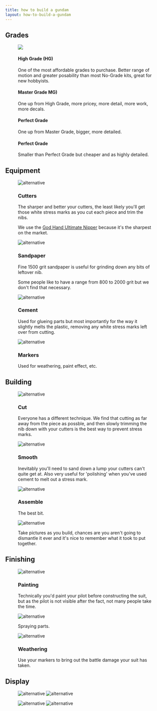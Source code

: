 ```yaml
---
title: how to build a gundam
layout: how-to-build-a-gundam
---
```


<!-- Grades section -->

<section>
    <article>
        <div class="grades">
        <h2 class="heading">Grades</h2>
            <div class="container">
                <figure>
                    <img src="/how-to-build-a-gundam/resources/images/grades.gif">
                    <figcaption>
                        <div class="caption">
                            <h4>High Grade (HG)</h4><p>One of the most affordable grades to purchase. Better range of motion and greater posability than most No-Grade kits, great for new hobbyists.</p>
                        </div>
                        <div class="caption">
                            <h4>Master Grade MG)</h4><p>One up from High Grade, more pricey, more detail, more work, more decals.</p>
                        </div>
                        <div class="caption">
                            <h4>Perfect Grade</h4><p>One up from Master Grade, bigger, more detailed.</p>
                        </div>
                        <div class="caption">
                            <h4>Perfect Grade</h4><p>Smaller than Perfect Grade but cheaper and as highly detailed.</p>
                        </div>
                    </figcaption>
                </figure>
            </div>
        </div>
    </article>
</section>


<!-- Equipment section -->

<section>
    <article>
        <h2>Equipment</h2>
        <div class="equipment">
            <div class="container">
                <figure>
                    <img src="/how-to-build-a-gundam/resources/images/god-hand.jpg" alt="alternative" loading="lazy">
                    <figcaption>
                        <div class="caption"><h3>Cutters</h3><p>The sharper and better your cutters, the least likely you'll get those white stress marks as you cut each piece and trim the nibs.</p>
                        <p>We use the <a href="https://www.gunpla101.com/review-god-hand-ultimate-nipper/">God Hand Ultimate Nipper</a> because it's the sharpest on the market.</p></div>
                    </figcaption>
                </figure>
            </div>
        </div>
        <div class="equipment">
            <div class="container">
                <figure>
                    <img src="/how-to-build-a-gundam/resources/images/sandpaper-p1500.jpg" alt="alternative" loading="lazy">
                    <figcaption>
                        <div class="caption"><h3>Sandpaper</h3><p>Fine 1500 grit sandpaper is useful for grinding down any bits of leftover nib.</p>
                        <p>Some people like to have a range from 800 to 2000 grit but we don't find that necessary.</p></div>
                    </figcaption>
                </figure>
            </div>
        </div>
        <div class="equipment">
            <div class="container">
                <figure>
                    <img src="/how-to-build-a-gundam/resources/images/tamiya-cement.jpg" alt="alternative" loading="lazy">
                    <figcaption>
                        <div class="caption"><h3>Cement</h3><p>Used for glueing parts but most importantly for the way it slightly melts the plastic, removing any white stress marks left over from cutting.</p></div>
                    </figcaption>
                </figure>
            </div>
        </div>
        <div class="equipment">
            <div class="container">
                <figure>
                    <img src="/how-to-build-a-gundam/resources/images/gundam-markers.jpg" alt="alternative" loading="lazy">
                    <figcaption>
                        <div class="caption"><h3>Markers</h3><p>Used for weathering, paint effect, etc.</p></div>
                    </figcaption>
                </figure>
            </div>
        </div>
    </article>
</section>


<!-- Build section -->

<section>
    <article>
        <h2 class="heading">Building</h2>
        <div class="build">
            <div class="container">
                <figure>
                    <img src="/how-to-build-a-gundam/resources/images/Altron_01.jpg" alt="alternative" loading="lazy">
                    <figcaption>
                        <div class="caption"><h3>Cut</h3><p>Everyone has a different technique. We find that cutting as far away from the piece as possble, and then slowly trimming the nib down with your cutters is the best way to prevent stress marks.</p></div>
                    </figcaption>
                </figure>
            </div>
        </div>
        <div class="build">
            <div class="container">
                <figure>
                    <img src="/how-to-build-a-gundam/resources/images/Sandrock-custom_Altron_heads.jpg" alt="alternative" loading="lazy">
                    <figcaption>
                        <div class="caption"><h3>Smooth</h3><p>Inevitably you'll need to sand down a lump your cutters can't quite get at. Also very useful for 'polishing' when you've used cement to melt out a stress mark.</p></div>
                    </figcaption>
                </figure>
            </div>
        </div>
        <div class="build">
            <div class="container">
                <figure>
                    <img src="/how-to-build-a-gundam/resources/images/Sandrock-custom_pilot.gif" alt="alternative" loading="lazy">
                    <figcaption>
                        <div class="caption"><h3>Assemble</h3><p>The best bit.</p>
                        <p></p></div>
                    </figcaption>
                </figure>
            </div>
        </div>
        <div class="build">
            <div class="container">
                <figure>
                    <img src="/how-to-build-a-gundam/resources/images/Altron_03.jpg" alt="alternative" loading="lazy">
                    <figcaption>
                        <div class="caption"><p>Take pictures as you build, chances are you aren't going to dismantle it ever and it's nice to remember what it took to put together.</p></div>
                    </figcaption>
                </figure>
            </div>
        </div>
    </article>
</section>


<!-- Finishing section -->

<section>
    <article>
        <h2>Finishing</h2>
        <div class="finish">
            <div class="container">
                <figure>
                    <img src="/how-to-build-a-gundam/resources/images/painting1.jpg" alt="alternative" loading="lazy">
                    <figcaption>
                        <div class="caption"><h3>Painting</h3><p>Technically you'd paint your pilot before constructing the suit, but as the pilot is not visible after the fact, not many people take the time.</p></div>
                    </figcaption>
                </figure>
            </div>
        </div>
        <div class="finish">
            <div class="container">
                <figure>
                    <img src="/how-to-build-a-gundam/resources/images/painting4.jpg" alt="alternative" loading="lazy">
                    <figcaption>
                        <div class="caption"><p>Spraying parts.</p></div>
                    </figcaption>
                </figure>
            </div>
        </div>
        <div class="finish">
            <div class="container">
                <figure>
                    <img src="/how-to-build-a-gundam/resources/images/weathering.gif" alt="alternative" loading="lazy">
                    <figcaption>
                        <div class="caption"><h3>Weathering</h3><p>Use your markers to bring out the battle damage your suit has taken.</p></div>
                    </figcaption>
                </figure>
            </div>
        </div>
    </article>
</section>


<!-- Display section -->

<section>
    <article>
        <div class="display">
            <h2>Display</h2>
            <div class="container">
                <figure>
                    <img src="/how-to-build-a-gundam/resources/images/painting2.jpg" alt="alternative" loading="lazy">
                    <img src="/how-to-build-a-gundam/resources/images/Altron_04.jpg" alt="alternative" loading="lazy">
                </figure>
                <figure>
                    <img src="/how-to-build-a-gundam/resources/images/Sandrock-custom_00.jpg" alt="alternative" loading="lazy">
                    <img src="/how-to-build-a-gundam/resources/images/painting3.jpg" alt="alternative" loading="lazy">
                </figure>
            </div>
        </div>
    </article>
</section>


<!-- Tips section

<section>
    <article>
        <h2 class="heading">Tips</h2>
        <div class="tips">
            <div class="container">
                <figure>
                    <img src="/how-to-build-a-gundam/resources/images/Altron_02.jpg" alt="alternative" loading="lazy">
                    <figcaption>
                        <div class="caption"><h3>Assemble</h3><p>Lorem ipsum dolor sit amet, consectetur adipiscing elit, sed do eiusmod tempor incididunt ut labore et dolore magna aliqua.</p></div>
                    </figcaption>
                </figure>
            </div>
        </div>
        <div class="tips">
            <div class="container">
                <figure>
                    <img src="/how-to-build-a-gundam/resources/images/Sandrock-custom_03.jpg" alt="alternative" loading="lazy">
                    <figcaption>
                        <div class="caption"><h3>Assemble</h3><p>Lorem ipsum dolor sit amet, consectetur adipiscing elit, sed do eiusmod tempor incididunt ut labore et dolore magna aliqua.</p></div>
                    </figcaption>
                </figure>
            </div>
        </div>
    </article>
</section>   -->